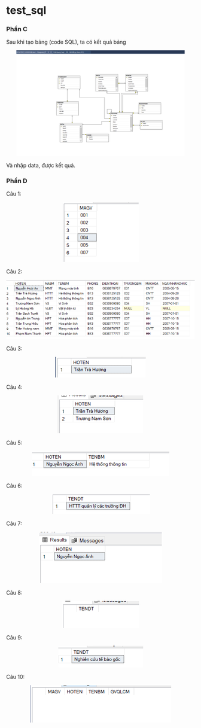 # test_sql

### Phần C

Sau khi tạo bảng (code SQL), ta có kết quả bảng
<p align="center"> <img src="img/luocdo.png" width="450"> </p>

Và nhập data, được kết quả. 




### Phần D

Câu 1: 

<p align="center"> <img src="img/1.png" width=""> </p>

Câu 2:
<p align="center"> <img src="img/2.png" width=""> </p>

Câu 3:
<p align="center"> <img src="img/3.png" width=""> </p>

Câu 4:
<p align="center"> <img src="img/4.png" width=""> </p>

Câu 5:
<p align="center"> <img src="img/5.png" width=""> </p>

Câu 6:
<p align="center"> <img src="img/6.png" width=""> </p>

Câu 7:
<p align="center"> <img src="img/7.png" width=""> </p>

Câu 8:
<p align="center"> <img src="img/8.png" width=""> </p>

Câu 9:
<p align="center"> <img src="img/9.png" width=""> </p>

Câu 10:
<p align="center"> <img src="img/10.png" width=""> </p>
